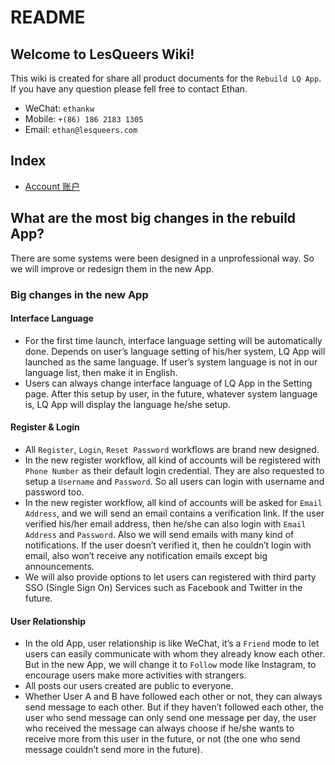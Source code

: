 # README

## Welcome to LesQueers Wiki!

This wiki is created for share all product documents for the `Rebuild LQ App`. If you have any question please fell free to contact Ethan.

* WeChat: `ethankw`
* Mobile: `+(86) 186 2183 1305`
* Email: `ethan@lesqueers.com`

## Index

* [Account 账户](account-zhang-hu/account-zhang-hu.md)

## What are the most big changes in the rebuild App?

There are some systems were been designed in a unprofessional way. So we will improve or redesign them in the new App.

### Big changes in the new App

#### Interface Language

* For the first time launch, interface language setting will be automatically done. Depends on user’s language setting of his/her system, LQ App will launched as the same language. If user’s system language is not in our language list, then make it in English.
* Users can always change interface language of LQ App in the Setting page. After this setup by user, in the future, whatever system language is, LQ App will display the language he/she setup.

#### Register & Login

* All `Register`, `Login`, `Reset Password` workflows are brand new designed.
* In the new register workflow, all kind of accounts will be registered with `Phone Number` as their default login credential. They are also requested to setup a `Username` and `Password`. So all users can login with username and password too.
* In the new register workflow, all kind of accounts will be asked for `Email Address`, and we will send an email contains a verification link. If the user verified his/her email address, then he/she can also login with `Email Address` and `Password`. Also we will send emails with many kind of notifications. If the user doesn’t verified it, then he couldn’t login with email, also won’t receive any notification emails except big announcements.
* We will also provide options to let users can registered with third party SSO \(Single Sign On\) Services such as Facebook and Twitter in the future.

#### User Relationship

* In the old App, user relationship is like WeChat, it’s a `Friend` mode to let users can easily communicate with whom they already know each other. But in the new App, we will change it to `Follow` mode like Instagram, to encourage users make more activities with strangers.
* All posts our users created are public to everyone.
* Whether User A and B have followed each other or not, they can always send message to each other. But if they haven’t followed each other, the user who send message can only send one message per day, the user who received the message can always choose if he/she wants to receive more from this user in the future, or not \(the one who send message couldn’t send more in the future\).

